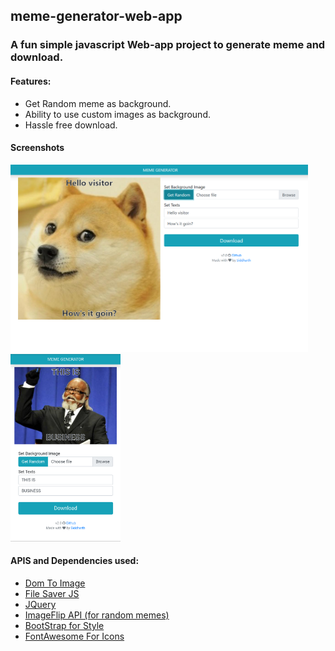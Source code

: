 ## meme-generator-web-app

### A fun simple javascript Web-app project to generate meme and download.

#### Features:

- Get Random meme as background.
- Ability to use custom images as background.
- Hassle free download.

#### Screenshots

<img caption="pc" height=300px width=auto src="./assets/screenshots/pc.png">
<img caption="mobile"  height=300px width=auto src="./assets/screenshots/mobile.png">

#### APIS and Dependencies used:

- [Dom To Image](https://github.com/tsayen/dom-to-image)
- [File Saver JS](https://github.com/eligrey/FileSaver.js/)
- [JQuery](https://jquery.com/)
- [ImageFlip API (for random memes)](https://api.imgflip.com/)
- [BootStrap for Style](https://getbootstrap.com/)
- [FontAwesome For Icons](https://fontawesome.com/)
